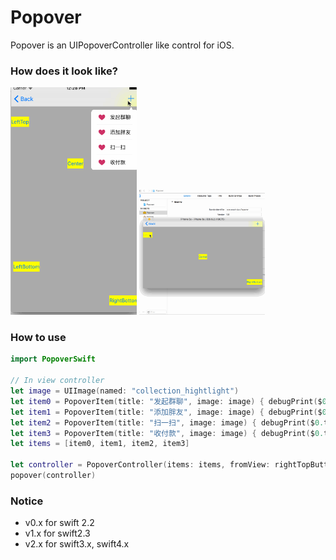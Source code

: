 # Popover
Popover is an UIPopoverController like control for iOS.

### How does it look like?

<p align="left">
<img src="./ScreenShoots/1.gif" width=40%">
<img src="./ScreenShoots/2.gif" width=40%"> 
</p>

### How to use

```swift
import PopoverSwift

// In view controller
let image = UIImage(named: "collection_hightlight")
let item0 = PopoverItem(title: "发起群聊", image: image) { debugPrint($0.title) }
let item1 = PopoverItem(title: "添加胖友", image: image) { debugPrint($0.title) }
let item2 = PopoverItem(title: "扫一扫", image: image) { debugPrint($0.title) }
let item3 = PopoverItem(title: "收付款", image: image) { debugPrint($0.title) }
let items = [item0, item1, item2, item3]

let controller = PopoverController(items: items, fromView: rightTopButton, direction: .down, style: .withImage)
popover(controller)        
```
### Notice

-   v0.x for swift 2.2
-   v1.x for swift2.3
-   v2.x for swift3.x, swift4.x

